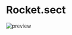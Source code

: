 # Rocket.sect

![preview](https://github.com/marlonfrnds/rocket-sect/assets/115473116/ec46136d-158e-49b0-a74c-b814615adc39)
